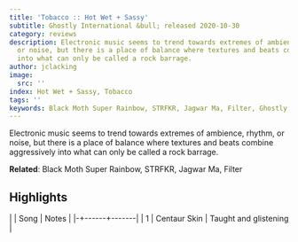 ```yaml
---
title: 'Tobacco :: Hot Wet + Sassy'
subtitle: Ghostly International &bull; released 2020-10-30
category: reviews
description: Electronic music seems to trend towards extremes of ambience, rhythm,
  or noise, but there is a place of balance where textures and beats combine aggressively
  into what can only be called a rock barrage.
author: jclacking
image:
  src: ''
index: Hot Wet + Sassy, Tobacco
tags: ''
keywords: Black Moth Super Rainbow, STRFKR, Jagwar Ma, Filter, Ghostly International
---
```

Electronic music seems to trend towards extremes of ambience, rhythm, or noise, but there is a place of balance where textures and beats combine aggressively into what can only be called a rock barrage.<!--more-->

**Related**: Black Moth Super Rainbow, STRFKR, Jagwar Ma, Filter

## Highlights

| | Song | Notes |
|-+------+-------|
| 1 | Centaur Skin | Taught and glistening |

